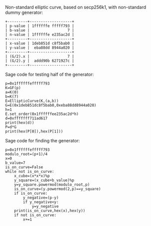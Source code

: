 Non-standard elliptic curve, based on secp256k1, with non-standard dummy generator:
```
+---------+-------------------+
| p-value | 1ffffffe fffff793 |
| b-value |                 7 |
| n-value | 1ffffffe e235ac2d |
+---------+-------------------+
| x-value | 1deb851d c8f5bab0 |
| y-value |  eba88dd 8944a020 |
+---------+-------------------+
| (G/2).x |                 7 |
| (G/2).y |  addd90b 6271927c |
+---------+-------------------+
```
Sage code for testing half of the generator:
```
p=0x1ffffffefffff793
K=GF(p)
a=K(0)
b=K(7)
E=EllipticCurve(K,(a,b))
G=E(0x1deb851dc8f5bab0,0xeba88dd8944a020)
h=1
E.set_order(0x1ffffffee235ac2d*h)
d=0xfffffff711ad617
print(hex(d))
P=d*G
print(hex(P[0]),hex(P[1]))
```
Sage code for finding the generator:
```
p=0x1ffffffefffff793
modulo_root=(p+1)/4
x=0
b_value=7
is_on_curve=False
while not is_on_curve:
    x_cube=(x*x*x)%p
    y_square=(x_cube+b_value)%p
    y=y_square.powermod(modulo_root,p)
    is_on_curve=(y.powermod(2,p)==y_square)
    if is_on_curve:
        y_negative=(p-y)
        if y_negative<y:
            y=y_negative
    print(is_on_curve,hex(x),hex(y))
    if not is_on_curve:
        x+=1
```
